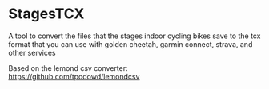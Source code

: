 # StagesTCX
A tool to convert the files that the stages indoor cycling bikes save to the tcx format that you can use with golden cheetah, garmin connect, strava, and other services

Based on the lemond csv converter: https://github.com/tpodowd/lemondcsv
